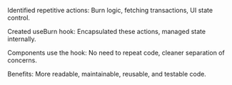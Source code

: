 Identified repetitive actions: Burn logic, fetching transactions, UI state control.

Created useBurn hook: Encapsulated these actions, managed state internally.

Components use the hook: No need to repeat code, cleaner separation of concerns.

Benefits: More readable, maintainable, reusable, and testable code.
